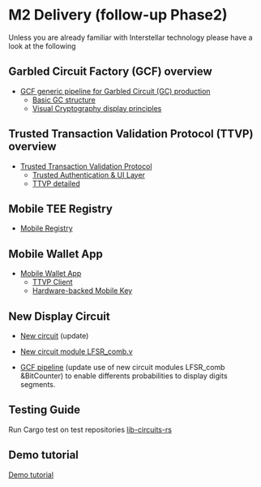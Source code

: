 # M2 Delivery (follow-up Phase2)

Unless you are already familiar with Interstellar technology please have a look at the following

## Garbled Circuit Factory (GCF) overview
- [GCF generic pipeline for Garbled Circuit (GC) production](./GCF.md)
    - [Basic GC structure](./GC.md)
    - [Visual Cryptography display principles](./VC-GC.md)

## Trusted Transaction Validation Protocol (TTVP) overview
- [Trusted Transaction Validation Protocol](./TTVP.md)
    - [Trusted Authentication & UI Layer](./TAUI.md)
    - [TTVP detailed](./TTVP_detailed.md)
    
## Mobile TEE Registry
- [Mobile Registry](./Mobile_Registry.md)

## Mobile Wallet App

- [Mobile Wallet App](./Mobile_App.md)
    - [TTVP Client](./TTVP_client.md)
    - [Hardware-backed Mobile Key](./HBMK.md)

## New Display Circuit

- [New circuit](https://github.com/Interstellar-Network/lib_circuits/tree/main/circuit-gen-rs/data/verilog) (update)

- [New circuit module LFSR_comb.v](https://github.com/Interstellar-Network/lib_circuits/blob/main/circuit-gen-rs/data/verilog/LFSR_comb.v)

- [GCF pipeline](./GCF_pipeline_detailed.md) (update use of new circuit modules LFSR_comb &BitCounter) to enable differents probabilities to display digits segments.


## Testing Guide
Run Cargo test on test repositories
[lib-circuits-rs](https://github.com/Interstellar-Network/lib_circuits/tree/main/circuit-gen-rs/tests)


## Demo tutorial

[Demo tutorial](./2M2_demo_tutorial.md)
